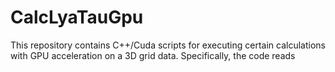# CalcLyaTauGpu

This repository contains C++/Cuda scripts for executing certain calculations with GPU acceleration on a 3D grid data. Specifically, the code reads 
